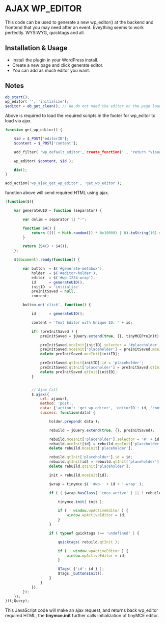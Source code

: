# AJAX WP_EDITOR

This code can be used to generate a new wp_editor() at the backend and frontend that you may need after an event. Eveything seems to work perfectly. WYSIWYG, quicktags and all.

## Installation & Usage

- Install the plugin in your WordPress install.
- Create a new page and click generate editor.
- You can add as much editor you want.


## Notes

```php
ob_start();
wp_editor( '', 'initialize');
$editor = ob_get_clean(); // We do not need the editor on the page load so no echo.
```
Above is required to load the required scripts in the footer for wp_editor to load via ajax.

```php
function get_wp_editor() {

	$id = $_POST['editorID'];
	$content = $_POST['content'];

	add_filter( 'wp_default_editor', create_function('', 'return "visual";') );

	wp_editor( $content, $id );

	die();
}

add_action('wp_ajax_get_wp_editor', 'get_wp_editor');
```
function above will send required HTML using ajax.


```js
(function($){

	var generateUID = function (separator) {

	    var delim = separator || "-";

	    function S4() {
	        return (((1 + Math.random()) * 0x10000) | 0).toString(16).substring(1);
	    }

	    return (S4() + S4());
	};

	$(document).ready(function() {

		var button  = $('#generate-metabox'),
			holder  = $('#editor-holder'),
			editor  = $('#wp-1234-wrap'),
			id      = generateUID(),
			initID  = 'initialize'
			preInitSaved = null,
			content;

		button.on('click', function() {

			id      = generateUID();

			content = 'Text Editor with Unique ID: ' + id;

			if( !preInitSaved ) {
				preInitSaved = jQuery.extend(true, {}, tinyMCEPreInit);

				preInitSaved.mceInit[initID].selector = '#placeholder';
				preInitSaved.mceInit['placeholder'] = preInitSaved.mceInit[initID];
				delete preInitSaved.mceInit[initID];

				preInitSaved.qtInit[initID].id = 'placeholder';
				preInitSaved.qtInit['placeholder'] = preInitSaved.qtInit[initID];
				delete preInitSaved.qtInit[initID];
			}


			// Ajax Call
			$.ajax({
				url: ajaxurl,
				method: 'post',
				data: {'action': 'get_wp_editor', 'editorID': id, 'content': content},
				success: function(data) {

					holder.prepend( data );

					rebuild = jQuery.extend(true, {}, preInitSaved);

					rebuild.mceInit['placeholder'].selector = '#' + id;
					rebuild.mceInit[id] = rebuild.mceInit['placeholder'];
					delete rebuild.mceInit['placeholder'];

					rebuild.qtInit['placeholder'].id = id;
					rebuild.qtInit[id] = rebuild.qtInit['placeholder'];
					delete rebuild.qtInit['placeholder'];

					init = rebuild.mceInit[id];

					$wrap = tinymce.$( '#wp-' + id + '-wrap' );

					if ( ( $wrap.hasClass( 'tmce-active' ) || ! rebuild.qtInit.hasOwnProperty( id ) ) && ! init.wp_skip_init ) {

						tinymce.init( init );

						if ( ! window.wpActiveEditor ) {
							window.wpActiveEditor = id;
						}
					}

					if ( typeof quicktags !== 'undefined' ) {

						quicktags( rebuild.qtInit );

						if ( ! window.wpActiveEditor ) {
							window.wpActiveEditor = id;
						}

						QTags( {'id': id } );
                		QTags._buttonsInit();
					}
				}
			});
		});
	});
})(jQuery);
```

This JavaScript code will make an ajax request, and returns back wp_editor required HTML, the **tinymce.init** further calls initialization of tinyMCE editor.
